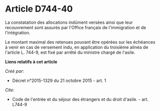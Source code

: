 # Article D744-40

La constatation des allocations indûment versées ainsi que leur recouvrement sont assurés par l'Office français de
l'immigration et de l'intégration. 

Le montant maximal des retenues pouvant être opérées sur les échéances à venir en cas de versement indu, en application du
troisième alinéa de l'article L. 744-9, est fixé par arrêté du ministre chargé de l'asile.

**Liens relatifs à cet article**

_Créé par_:

  - Décret n°2015-1329 du 21 octobre 2015 - art. 1

_Cite_:

  - Code de l'entrée et du séjour des étrangers et du droit d'asile. - art. L744-9
